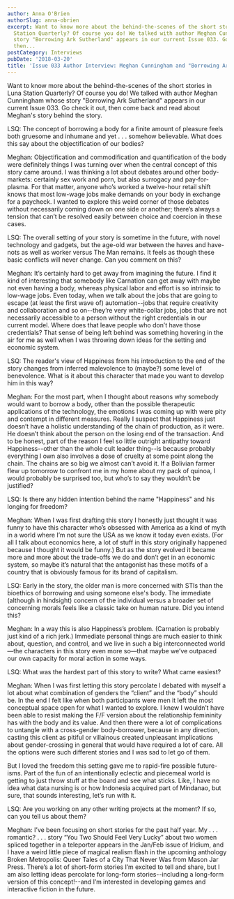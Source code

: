 ```yaml
---
author: Anna O'Brien
authorSlug: anna-obrien
excerpt: Want to know more about the behind-the-scenes of the short stories in Luna
  Station Quarterly? Of course you do! We talked with author Meghan Cunningham whose
  story "Borrowing Ark Sutherland" appears in our current Issue 033. Go check it out,
  then...
postCategory: Interviews
pubDate: '2018-03-20'
title: 'Issue 033 Author Interview: Meghan Cunningham and "Borrowing Ark Sutherland"'
---
```

Want to know more about the behind-the-scenes of the short stories in Luna Station Quarterly? Of course you do! We talked with author Meghan Cunningham whose story "Borrowing Ark Sutherland" appears in our current Issue 033. Go check it out, then come back and read about Meghan's story behind the story.

LSQ: The concept of borrowing a body for a finite amount of pleasure feels both gruesome and inhumane and yet . . . somehow believable. What does this say about the objectification of our bodies?

Meghan: Objectification and commodification and quantification of the body were definitely things I was turning over when the central concept of this story came around. I was thinking a lot about debates around other body-markets: certainly sex work and porn, but also surrogacy and pay-for-plasma. For that matter, anyone who’s worked a twelve-hour retail shift knows that most low-wage jobs make demands on your body in exchange for a paycheck. I wanted to explore this weird corner of those debates without necessarily coming down on one side or another; there’s always a tension that can’t be resolved easily between choice and coercion in these cases.

LSQ: The overall setting of your story is sometime in the future, with novel technology and gadgets, but the age-old war between the haves and have-nots as well as worker versus The Man remains. It feels as though these basic conflicts will never change. Can you comment on this?

Meghan: It’s certainly hard to get away from imagining the future. I find it kind of interesting that somebody like Carnation can get away with maybe not even having a body, whereas physical labor and effort is so intrinsic to low-wage jobs. Even today, when we talk about the jobs that are going to escape (at least the first wave of) automation--jobs that require creativity and collaboration and so on--they’re very white-collar jobs, jobs that are not necessarily accessible to a person without the right credentials in our current model. Where does that leave people who don’t have those credentials? That sense of being left behind was something hovering in the air for me as well when I was throwing down ideas for the setting and economic system.

LSQ: The reader's view of Happiness from his introduction to the end of the story changes from inferred malevolence to (maybe?) some level of benevolence. What is it about this character that made you want to develop him in this way?

Meghan: For the most part, when I thought about reasons why somebody would want to borrow a body, other than the possible therapeutic applications of the technology, the emotions I was coming up with were pity and contempt in different measures. Really I suspect that Happiness just doesn’t have a holistic understanding of the chain of production, as it were. He doesn’t think about the person on the losing end of the transaction. And to be honest, part of the reason I feel so little outright antipathy toward Happiness--other than the whole cult leader thing--is because probably everything I own also involves a dose of cruelty at some point along the chain. The chains are so big we almost can’t avoid it. If a Bolivian farmer flew up tomorrow to confront me in my home about my pack of quinoa, I would probably be surprised too, but who’s to say they wouldn’t be justified?

LSQ: Is there any hidden intention behind the name "Happiness" and his longing for freedom?

Meghan: When I was first drafting this story I honestly just thought it was funny to have this character who’s obsessed with America as a kind of myth in a world where I’m not sure the USA as we know it today even exists. (For all I talk about economics here, a lot of stuff in this story originally happened because I thought it would be funny.) But as the story evolved it became more and more about the trade-offs we do and don’t get in an economic system, so maybe it’s natural that the antagonist has these motifs of a country that is obviously famous for its brand of capitalism.

LSQ: Early in the story, the older man is more concerned with STIs than the bioethics of borrowing and using someone else's body. The immediate (although in hindsight) concern of the individual versus a broader set of concerning morals feels like a classic take on human nature. Did you intend this?

Meghan: In a way this is also Happiness’s problem. (Carnation is probably just kind of a rich jerk.) Immediate personal things are much easier to think about, question, and control, and we live in such a big interconnected world—the characters in this story even more so—that maybe we’ve outpaced our own capacity for moral action in some ways.

LSQ: What was the hardest part of this story to write? What came easiest?

Meghan: When I was first letting this story percolate I debated with myself a lot about what combination of genders the “client” and the “body” should be. In the end I felt like when both participants were men it left the most conceptual space open for what I wanted to explore. I knew I wouldn’t have been able to resist making the F/F version about the relationship femininity has with the body and its value. And then there were a lot of complications to untangle with a cross-gender body-borrower, because in any direction, casting this client as pitiful or villainous created unpleasant implications about gender-crossing in general that would have required a lot of care. All the options were such different stories and I was sad to let go of them.

But I loved the freedom this setting gave me to rapid-fire possible future-isms. Part of the fun of an intentionally eclectic and piecemeal world is getting to just throw stuff at the board and see what sticks. Like, I have no idea what data nursing is or how Indonesia acquired part of Mindanao, but sure, that sounds interesting, let’s run with it.

LSQ: Are you working on any other writing projects at the moment? If so, can you tell us about them?

Meghan: I’ve been focusing on short stories for the past half year. My . . . romantic? . . . story “You Two Should Feel Very Lucky” about two women spliced together in a teleporter appears in the Jan/Feb issue of Iridium, and I have a weird little piece of magical realism flash in the upcoming anthology Broken Metropolis: Queer Tales of a City That Never Was from Mason Jar Press. There’s a lot of short-form stories I’m excited to tell and share, but I am also letting ideas percolate for long-form stories--including a long-form version of this concept!--and I’m interested in developing games and interactive fiction in the future.